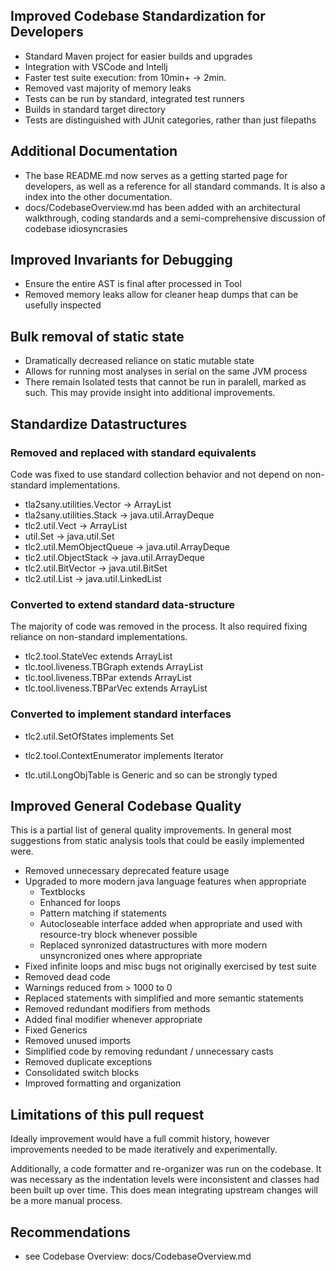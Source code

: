 ## Improved Codebase Standardization for Developers
- Standard Maven project for easier builds and upgrades
- Integration with VSCode and Intellj
- Faster test suite execution: from 10min+ -> 2min.
- Removed vast majority of memory leaks
- Tests can be run by standard, integrated test runners
- Builds in standard target directory
- Tests are distinguished with JUnit categories, rather than just filepaths

## Additional Documentation
- The base README.md now serves as a getting started page for developers, as well as a reference for all standard commands. It is also a index into the other documentation.
- docs/CodebaseOverview.md has been added with an architectural walkthrough, coding standards and a semi-comprehensive discussion of codebase idiosyncrasies

## Improved Invariants for Debugging
- Ensure the entire AST is final after processed in Tool
- Removed memory leaks allow for cleaner heap dumps that can be usefully inspected

## Bulk removal of static state
- Dramatically decreased reliance on static mutable state
- Allows for running most analyses in serial on the same JVM process
- There remain Isolated tests that cannot be run in paralell, marked as such. This may provide insight into additional improvements.

## Standardize Datastructures

### Removed and replaced with standard equivalents
Code was fixed to use standard collection behavior and not depend on non-standard implementations.

- tla2sany.utilities.Vector -> ArrayList
- tla2sany.utilities.Stack -> java.util.ArrayDeque
- tlc2.util.Vect -> ArrayList
- util.Set -> java.util.Set
- tlc2.util.MemObjectQueue -> java.util.ArrayDeque
- tlc2.util.ObjectStack -> java.util.ArrayDeque
- tlc2.util.BitVector -> java.util.BitSet
- tlc2.util.List -> java.util.LinkedList


### Converted to extend standard data-structure
The majority of code was removed in the process. It also required fixing reliance on non-standard implementations.

- tlc2.tool.StateVec extends ArrayList
- tlc.tool.liveness.TBGraph extends ArrayList
- tlc.tool.liveness.TBPar extends ArrayList
- tlc.tool.liveness.TBParVec extends ArrayList

### Converted to implement standard interfaces
- tlc2.util.SetOfStates implements Set<TLCState>
- tlc2.tool.ContextEnumerator implements Iterator

- tlc.util.LongObjTable is Generic and so can be strongly typed

## Improved General Codebase Quality
This is a partial list of general quality improvements. 
In general most suggestions from static analysis tools that could be easily implemented were.
- Removed unnecessary deprecated feature usage
- Upgraded to more modern java language features when appropriate 
    - Textblocks
    - Enhanced for loops
    - Pattern matching if statements
    - Autocloseable interface added when appropriate and used with resource-try block whenever possible
    - Replaced synronized datastructures with more modern unsyncronized ones where appropriate
- Fixed infinite loops and misc bugs not originally exercised by test suite
- Removed dead code
- Warnings reduced from > 1000 to 0
- Replaced statements with simplified and more semantic statements
- Removed redundant modifiers from methods
- Added final modifier whenever appropriate
- Fixed Generics
- Removed unused imports
- Simplified code by removing redundant / unnecessary casts
- Removed duplicate exceptions
- Consolidated switch blocks
- Improved formatting and organization

## Limitations of this pull request
Ideally improvement would have a full commit history, however improvements needed to be made iteratively and experimentally.

Additionally, a code formatter and re-organizer was run on the codebase. It was necessary as the indentation levels were inconsistent and classes had been built up over time. This does mean integrating upstream changes will be a more manual process.

## Recommendations
- see Codebase Overview: docs/CodebaseOverview.md